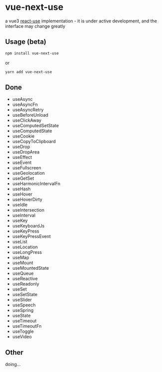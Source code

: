 # vue-next-use

a vue3 [react-use](https://github.com/streamich/react-use) implementation - it is under active development, and the interface may change greatly

## Usage (beta)

```bash
npm install vue-next-use
```

or

```bash
yarn add vue-next-use
```

## Done

- useAsync
- useAsyncFn
- useAsyncRetry
- useBeforeUnload
- useClickAway
- useComputedSetState
- useComputedState
- useCookie
- useCopyToClipboard
- useDrop
- useDropArea
- useEffect
- useEvent
- useFullscreen
- useGeolocation
- useGetSet
- useHarmonicIntervalFn
- useHash
- useHover
- useHoverDirty
- useIdle
- useIntersection
- useInterval
- useKey
- useKeyboardJs
- useKeyPress
- useKeyPressEvent
- useList
- useLocation
- useLongPress
- useMap
- useMount
- useMountedState
- useQueue
- useReactive
- useReadonly
- useSet
- useSetState
- useSlider
- useSpeech
- useSpring
- useState
- useTimeout
- useTimeoutFn
- useToggle
- useVideo

## Other

doing...
